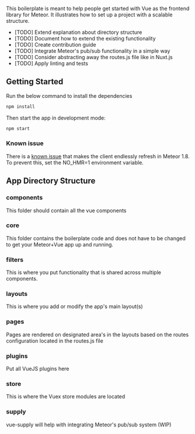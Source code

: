 This boilerplate is meant to help people get started with Vue as the frontend library for Meteor. 
It illustrates how to set up a project with a scalable structure.


- [TODO] Extend explanation about directory structure
- [TODO] Document how to extend the existing functionality
- [TODO] Create contribution guide
- [TODO] Integrate Meteor's pub/sub functionality in a simple way
- [TODO] Consider abstracting away the routes.js file like in Nuxt.js
- [TODO] Apply linting and tests

## Getting Started

Run the below command to install the dependencies

```sh
npm install
```

Then start the app in development mode:

```sh
npm start
```

### Known issue

There is a [known issue](https://github.com/meteor-vue/vue-meteor/issues/326) that makes the client endlessly refresh in Meteor 1.8. To prevent this, set the NO_HMR=1 environment variable.

## App Directory Structure

### components
This folder should contain all the vue components

### core
This folder contains the boilerplate code and does not have to be changed to get your Meteor+Vue app up and running. 

### filters
This is where you put functionality that is shared across multiple components.

### layouts
This is where you add or modify the app's main layout(s)

### pages
Pages are rendered on designated area's in the layouts based on the routes configuration located in the routes.js file

### plugins
Put all VueJS plugins here

### store
This is where the Vuex store modules are located

### supply
vue-supply will help with integrating Meteor's pub/sub system (WIP)

